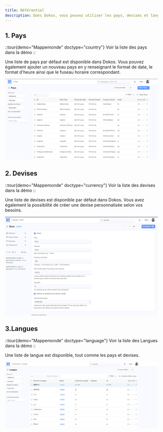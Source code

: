 ```yaml
---
title: Référentiel
description: Dans Dokos, vous pouvez utiliser les pays, devises et langues déjà définis ou personnaliser ces éléments pour répondre aux besoins spécifiques de votre entreprise.
---
```


## 1. Pays

::tour{demo="Mappemonde" doctype="country"}
Voir la liste des pays dans la démo
::

Une liste de pays par défaut est disponible dans Dokos. Vous pouvez également ajouter un nouveau pays en y renseignant le format de date, le format d'heure ainsi que le fuseau horaire correspondant.

![Cette image permet de visualiser la liste des pays disponibles.](/liste-pays.png)

## 2. Devises

::tour{demo="Mappemonde" doctype="currency"}
Voir la liste des devises dans la démo
::

Une liste de devises est disponible par défaut dans Dokos. Vous avez également la possibilité de créer une devise personnalisée selon vos besoins.

![Cette image permet de visualiser le formulaire pour la devise €.](/devise-euro.png)

## 3.Langues

::tour{demo="Mappemonde" doctype="language"}
Voir la liste des Langues dans la démo
::

Une liste de langue est disponible, tout comme les pays et devises.

![Cette image permet de visualiser la liste des langues disponibles.](/langues.png)
